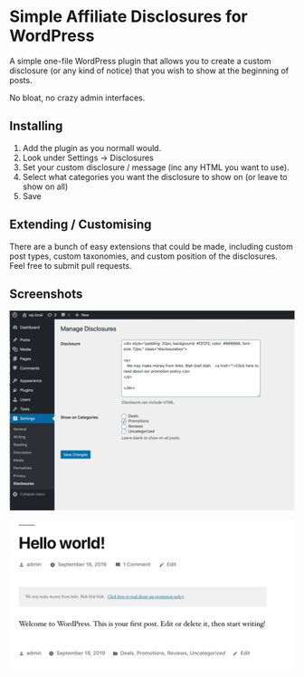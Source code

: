 # Simple Affiliate Disclosures for WordPress 

A simple one-file WordPress plugin that allows you to create a custom disclosure (or any kind of notice) that you wish to show at the beginning of posts.

No bloat, no crazy admin interfaces. 

## Installing

1. Add the plugin as you normall would.
2. Look under Settings -> Disclosures 
3. Set your custom disclosure / message (inc any HTML you want to use).
4. Select what categories you want the disclosure to show on (or leave to show on all)
5. Save


## Extending / Customising

There are a bunch of easy extensions that could be made, including custom post types, custom taxonomies, and custom position of the disclosures. Feel free to submit pull requests. 

## Screenshots 

![Screenshot 1](screenshot-1.jpg)

![Screenshot 2](screenshot-2.jpg)
